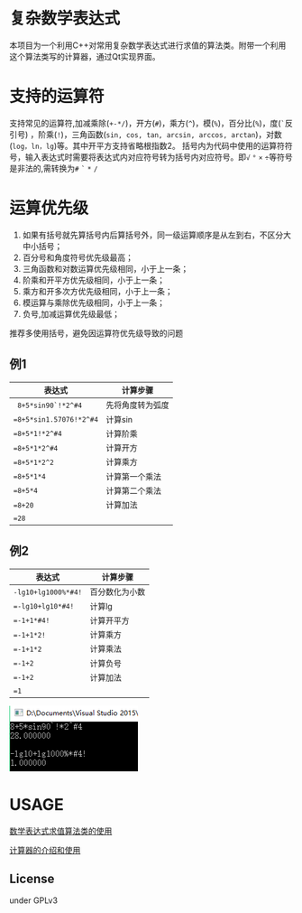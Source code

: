 # 复杂数学表达式
本项目为一个利用C++对常用复杂数学表达式进行求值的算法类。附带一个利用这个算法类写的计算器，通过Qt实现界面。

# 支持的运算符
支持常见的运算符,加减乘除(`+-*/`)，开方(`#`)，乘方(`^`)，模(`%`)，百分比(`%`)，度(`` ` ``反引号) ，阶乘(`!`)，三角函数(`sin, cos, tan, arcsin, arccos, arctan`)，对数(`log，ln，lg`)等。其中开平方支持省略根指数2。
括号内为代码中使用的运算符符号，输入表达式时需要将表达式内对应符号转为括号内对应符号。即`√` `°` `×` `÷`等符号是非法的,需转换为`#` `` ` `` `*` `/`

# 运算优先级
1. 如果有括号就先算括号内后算括号外，同一级运算顺序是从左到右，不区分大中小括号；
2. 百分号和角度符号优先级最高；
3. 三角函数和对数运算优先级相同，小于上一条；
4. 阶乘和开平方优先级相同，小于上一条；
5. 乘方和开多次方优先级相同，小于上一条；
6. 模运算与乘除优先级相同，小于上一条；
7. 负号,加减运算优先级最低；

推荐多使用括号，避免因运算符优先级导致的问题

## 例1
表达式 | 计算步骤
-----------------------|--------------------
`` 8+5*sin90`!*2^#4``|先将角度转为弧度
`=8+5*sin1.57076!*2^#4`|计算sin
`=8+5*1!*2^#4`|计算阶乘
`=8+5*1*2^#4`|计算开方
`=8+5*1*2^2`|计算乘方
`=8+5*1*4`|计算第一个乘法
`=8+5*4`|计算第二个乘法
`=8+20`|计算加法
`=28`|

## 例2
表达式 | 计算步骤
------------------------|--------------------
`-lg10+lg1000%*#4!`|百分数化为小数
`=-lg10+lg10*#4!`|计算lg
`=-1+1*#4!`|计算开平方
`=-1+1*2!`|计算乘方
`=-1+1*2`|计算乘法
`=-1+2`|计算负号
`=-1+2`|计算加法
`=1`|                              
![计算结果](https://github.com/Zix777/Complex-mathematical-expressions/raw/master/screenshot/sp20161010_214714.png)

# USAGE
[数学表达式求值算法类的使用](https://github.com/Zix777/Complex-mathematical-expressions/tree/master/MathExpressionCalculator)

[计算器的介绍和使用](https://github.com/Zix777/Complex-mathematical-expressions/tree/master/Calculator)

## License
under GPLv3
